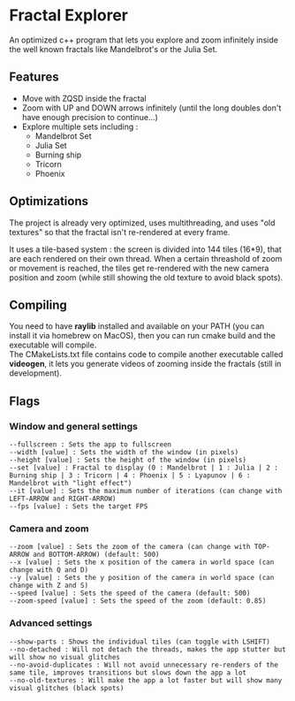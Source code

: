 # Fractal Explorer

An optimized c++ program that lets you explore and zoom infinitely inside the well known fractals like Mandelbrot's or the Julia Set.

## Features

- Move with ZQSD inside the fractal
- Zoom with UP and DOWN arrows infinitely (until the long doubles don't have enough precision to continue...)
- Explore multiple sets including :
    - Mandelbrot Set
    - Julia Set
    - Burning ship
    - Tricorn
    - Phoenix

## Optimizations

The project is already very optimized, uses multithreading, and uses "old textures" so that the fractal isn't re-rendered at every frame.  

It uses a tile-based system : the screen is divided into 144 tiles (16*9), that are each rendered on their own thread. When a certain threashold of zoom or movement is reached, the tiles get re-rendered with the new camera position and zoom (while still showing the old texture to avoid black spots).

## Compiling

You need to have **raylib** installed and available on your PATH (you can install it via homebrew on MacOS), then you can run cmake build and the executable will compile.  
The CMakeLists.txt file contains code to compile another executable called **videogen**, it lets you generate videos of zooming inside the fractals (still in development).

## Flags

### Window and general settings
```
--fullscreen : Sets the app to fullscreen
--width [value] : Sets the width of the window (in pixels)
--height [value] : Sets the height of the window (in pixels)
--set [value] : Fractal to display (0 : Mandelbrot | 1 : Julia | 2 : Burning ship | 3 : Tricorn | 4 : Phoenix | 5 : Lyapunov | 6 : Mandelbrot with "light effect")
--it [value] : Sets the maximum number of iterations (can change with LEFT-ARROW and RIGHT-ARROW)
--fps [value] : Sets the target FPS
```

### Camera and zoom
```
--zoom [value] : Sets the zoom of the camera (can change with TOP-ARROW and BOTTOM-ARROW) (default: 500)
--x [value] : Sets the x position of the camera in world space (can change with Q and D)
--y [value] : Sets the y position of the camera in world space (can change with Z and S)
--speed [value] : Sets the speed of the camera (default: 500)
--zoom-speed [value] : Sets the speed of the zoom (default: 0.85)
```

### Advanced settings
```
--show-parts : Shows the individual tiles (can toggle with LSHIFT)
--no-detached : Will not detach the threads, makes the app stutter but will show no visual glitches
--no-avoid-duplicates : Will not avoid unnecessary re-renders of the same tile, improves transitions but slows down the app a lot
--no-old-textures : Will make the app a lot faster but will show many visual glitches (black spots)
```


